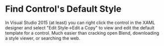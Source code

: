 Find Control's Default Style
====

In Visual Studio 2015 (at least) you can right click the control in the XAML designer and select "Edit Style->Edit a Copy" to view and edit the default template for a control. Much easier than cracking open Blend, downloading a style viewer, or searching the web.

